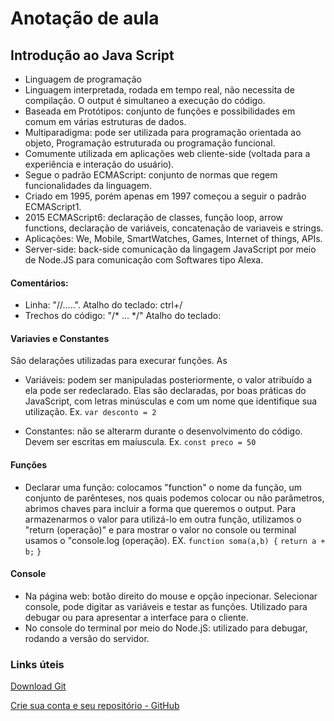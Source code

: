 # Anotação de aula
## Introdução ao Java Script
 - Linguagem de programação
 - Linguagem interpretada, rodada em tempo real, não necessita de compilação. O output é simultaneo a execução do código.  
 - Baseada em Protótipos: conjunto de funções e possibilidades em comum em várias estruturas de dados. 
 - Multiparadigma: pode ser utilizada para programação orientada ao objeto, Programação estruturada ou programação funcional.   
 - Comumente utilizada em aplicações web cliente-side (voltada para a experiência e interação do usuário). 
 - Segue o padrão ECMAScript: conjunto de normas que regem funcionalidades da linguagem.
- Criado em 1995, porém apenas em 1997 começou a seguir o padrão ECMAScript1.  
- 2015 ECMAScript6: declaração de classes, função loop, arrow functions, declaração de variáveis, concatenação de variaveis e strings. 
- Aplicações: We, Mobile, SmartWatches, Games, Internet of things, APIs.
- Server-side: back-side comunicação da lingagem JavaScript por meio de  Node.JS para comunicação com Softwares tipo Alexa.


#### Comentários:
- Linha: "//.....". Atalho do teclado: ctrl+/
- Trechos do código: "/* ... */" Atalho do teclado: 

#### Variavies e Constantes
São delarações utilizadas para execurar funções. As 
- Variáveis:  podem ser manipuladas posteriormente,  o valor atribuído a ela pode ser redeclarado. Elas são declaradas, por boas práticas do JavaScript, com letras minúsculas e com um nome que identifique sua utilização.
Ex. `var desconto = 2`

- Constantes: não se alterarm durante o desenvolvimento do código. Devem ser escritas em maíuscula.
Ex. `const preco = 50`

#### Funções
- Declarar uma função:  colocamos "function" o nome da função, um conjunto de parênteses, nos quais podemos colocar ou não parâmetros, abrimos chaves para incluir a forma que queremos o output. Para armazenarmos o valor para utilizá-lo em outra função, utilizamos o "return (operação)" e para mostrar o valor no console ou terminal usamos o "console.log (operação). 
EX. `function soma(a,b) {`
     `return a + b;` <!--console.log (a + b);-->
`}`

 ####  Console
 - Na página web: botão direito do mouse e opção inpecionar. Selecionar console, pode digitar as variáveis e testar as funções. Utilizado para debugar ou para apresentar a interface para o cliente.
 - No console do terminal por meio do Node.jS: utilizado para debugar, rodando a versão do servidor. 

### Links úteis
[Download Git](https://git-scm.com/downloads)

[Crie sua conta e seu repositório - GitHub](https://github.com/)
